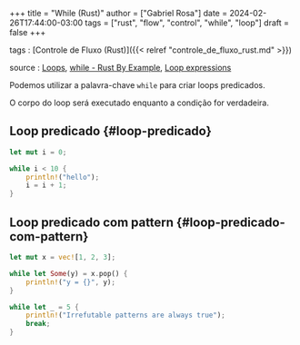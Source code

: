 +++
title = "While (Rust)"
author = ["Gabriel Rosa"]
date = 2024-02-26T17:44:00-03:00
tags = ["rust", "flow", "control", "while", "loop"]
draft = false
+++

tags
: [Controle de Fluxo (Rust)]({{< relref "controle_de_fluxo_rust.md" >}})

source
: [Loops](https://google.github.io/comprehensive-rust/pt-BR/control-flow-basics/loops.html), [while - Rust By Example](https://doc.rust-lang.org/stable/rust-by-example/flow_control/while.html), [Loop expressions](https://doc.rust-lang.org/reference/expressions/loop-expr.html#predicate-loops)

Podemos utilizar a palavra-chave `while` para criar loops predicados.

O corpo do loop será executado enquanto a condição for verdadeira.


## Loop predicado {#loop-predicado}

```rust
let mut i = 0;

while i < 10 {
    println!("hello");
    i = i + 1;
}
```


## Loop predicado com pattern {#loop-predicado-com-pattern}

```rust
let mut x = vec![1, 2, 3];

while let Some(y) = x.pop() {
    println!("y = {}", y);
}

while let _ = 5 {
    println!("Irrefutable patterns are always true");
    break;
}
```
